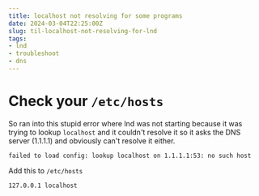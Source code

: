 ```yaml
---
title: localhost not resolving for some programs
date: 2024-03-04T22:25:00Z
slug: til-localhost-not-resolving-for-lnd
tags:
- lnd
- troubleshoot
- dns
---
```


# Check your `/etc/hosts`
So ran into this stupid error where lnd was not starting because it was trying to lookup `localhost` and it couldn't resolve it so it asks the DNS server (1.1.1.1) and obviously can't resolve it either.

```
failed to load config: lookup localhost on 1.1.1.1:53: no such host

```

Add this to  `/etc/hosts`

```
127.0.0.1 localhost
```
